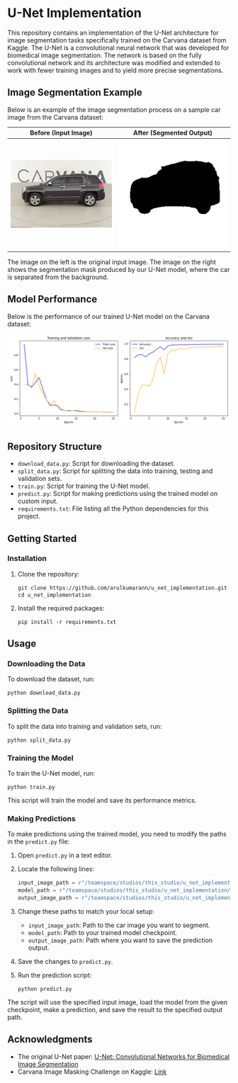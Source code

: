 # U-Net Implementation

This repository contains an implementation of the U-Net architecture for image segmentation tasks specifically trained on the Carvana dataset from Kaggle. The U-Net is a convolutional neural network that was developed for biomedical image segmentation. The network is based on the fully convolutional network and its architecture was modified and extended to work with fewer training images and to yield more precise segmentations.
## Image Segmentation Example

Below is an example of the image segmentation process on a sample car image from the Carvana dataset:

| Before (Input Image) | After (Segmented Output) |
|:--------------------:|:------------------------:|
| <img src="test/input.jpg" width="400" alt="Input Image"> | <img src="test/prediction_output.png" width="400" alt="Input Image"> |

The image on the left is the original input image. The image on the right shows the segmentation mask produced by our U-Net model, where the car is separated from the background.
## Model Performance

Below is the performance of our trained U-Net model on the Carvana dataset:


<img src="/training_metrics.png" width="800" alt="ModelMetrics">

## Repository Structure

- `download_data.py`: Script for downloading the dataset.
- `split_data.py`: Script for splitting the data into training, testing and validation sets.
- `train.py`: Script for training the U-Net model.
- `predict.py`: Script for making predictions using the trained model on custom input.
- `requirements.txt`: File listing all the Python dependencies for this project.


## Getting Started



### Installation

1. Clone the repository:
   ```
   git clone https://github.com/arulkumarann/u_net_implementation.git
   cd u_net_implementation
   ```

2. Install the required packages:
   ```
   pip install -r requirements.txt
   ```

## Usage

### Downloading the Data

To download the dataset, run:

```
python download_data.py
```

### Splitting the Data

To split the data into training and validation sets, run:

```
python split_data.py
```

### Training the Model

To train the U-Net model, run:

```
python train.py
```

This script will train the model and save its performance metrics.

### Making Predictions

To make predictions using the trained model, you need to modify the paths in the `predict.py` file:

1. Open `predict.py` in a text editor.
2. Locate the following lines:
   ```python
   input_image_path = r"/teamspace/studios/this_studio/u_net_implementation/data/test/test/0a0e3fb8f782_02.jpg"
   model_path = r"/teamspace/studios/this_studio/u_net_implementation/checkpoints/unet_checkpoint.pth"
   output_image_path = r"/teamspace/studios/this_studio/u_net_implementation/predictions/prediction_output.png"
   ```
3. Change these paths to match your local setup:
   - `input_image_path`: Path to the car image you want to segment.
   - `model_path`: Path to your trained model checkpoint.
   - `output_image_path`: Path where you want to save the prediction output.

4. Save the changes to `predict.py`.

5. Run the prediction script:
   ```
   python predict.py
   ```

The script will use the specified input image, load the model from the given checkpoint, make a prediction, and save the result to the specified output path.






## Acknowledgments

- The original U-Net paper: [U-Net: Convolutional Networks for Biomedical Image Segmentation](https://arxiv.org/abs/1505.04597)
- Carvana Image Masking Challenge on Kaggle: [Link](https://www.kaggle.com/c/carvana-image-masking-challenge)
